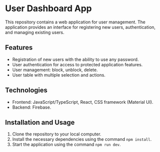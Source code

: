 # User Dashboard App

This repository contains a web application for user management. The application provides an interface for registering new users, authentication, and managing existing users.

## Features

- Registration of new users with the ability to use any password.
- User authentication for access to protected application features.
- User management: block, unblock, delete.
- User table with multiple selection and actions.

## Technologies

- Frontend: JavaScript/TypeScript, React, CSS framework (Material UI).
- Backend: Firebase.

## Installation and Usage

1. Clone the repository to your local computer.
2. Install the necessary dependencies using the command `npm install`.
3. Start the application using the command `npm run dev`.

